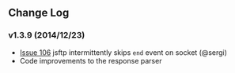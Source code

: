 ## Change Log

### v1.3.9 (2014/12/23)
- [Issue 106](https://github.com/sergi/jsftp/issues/106) jsftp intermittently skips `end` event on socket (@sergi)
- Code improvements to the response parser
